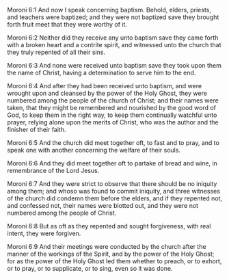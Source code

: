Moroni 6:1 And now I speak concerning baptism. Behold, elders, priests,
and teachers were baptized; and they were not baptized save they brought
forth fruit meet that they were worthy of it.

Moroni 6:2 Neither did they receive any unto baptism save they came
forth with a broken heart and a contrite spirit, and witnessed unto the
church that they truly repented of all their sins.

Moroni 6:3 And none were received unto baptism save they took upon them
the name of Christ, having a determination to serve him to the end.

Moroni 6:4 And after they had been received unto baptism, and were
wrought upon and cleansed by the power of the Holy Ghost, they were
numbered among the people of the church of Christ; and their names were
taken, that they might be remembered and nourished by the good word of
God, to keep them in the right way, to keep them continually watchful
unto prayer, relying alone upon the merits of Christ, who was the author
and the finisher of their faith.

Moroni 6:5 And the church did meet together oft, to fast and to pray,
and to speak one with another concerning the welfare of their souls.

Moroni 6:6 And they did meet together oft to partake of bread and wine,
in remembrance of the Lord Jesus.

Moroni 6:7 And they were strict to observe that there should be no
iniquity among them; and whoso was found to commit iniquity, and three
witnesses of the church did condemn them before the elders, and if they
repented not, and confessed not, their names were blotted out, and they
were not numbered among the people of Christ.

Moroni 6:8 But as oft as they repented and sought forgiveness, with real
intent, they were forgiven.

Moroni 6:9 And their meetings were conducted by the church after the
manner of the workings of the Spirit, and by the power of the Holy
Ghost; for as the power of the Holy Ghost led them whether to preach, or
to exhort, or to pray, or to supplicate, or to sing, even so it was
done.

